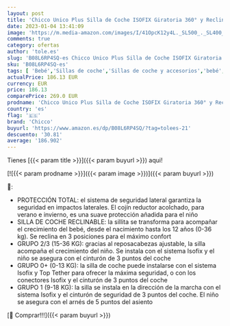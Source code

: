 ```yaml
---
layout: post
title: 'Chicco Unico Plus Silla de Coche ISOFIX Giratoria 360° y Reclinable Bebés de 0-36 kg  Grupo 0+/1/2/3  Niños de 0 a 12 Años  Fácil Instalar  Reposacabezas Ajustable  Reductor para Bebé  Negro  Black '
date: 2023-01-04 13:41:09
image: 'https://m.media-amazon.com/images/I/41OpcK12y4L._SL500_._SL400_.jpg'
comments: true
category: ofertas
author: 'tole.es'
slug: 'B08L6RP4SQ-es Chicco Unico Plus Silla de Coche ISOFIX Giratoria 360° y...'
sku: 'B08L6RP4SQ-es'
tags: [ 'Bebé','Sillas de coche','Sillas de coche y accesorios','bebé','bebés','chicco','coche','de','isofix','silla','🇪🇸', ]
actualPrice: 186.13 EUR
currency: EUR
price: 186.13
comparePrice: 269.0 EUR
prodname: 'Chicco Unico Plus Silla de Coche ISOFIX Giratoria 360° y Reclinable Bebés de 0-36 kg  Grupo 0+/1/2/3  Niños de 0 a 12 Años  Fácil Instalar  Reposacabezas Ajustable  Reductor para Bebé  Negro  Black '
country: 'es'
flag: '🇪🇸'
brand: 'Chicco'
buyurl: 'https://www.amazon.es/dp/B08L6RP4SQ/?tag=tolees-21'
descuento: '30.81'
average: '186.902'
---
```


Tienes [{{< param title >}}]({{< param buyurl >}}) aqui!

[![{{< param prodname >}}]({{< param image >}})]({{< param buyurl >}})

🔎:

- PROTECCIÓN TOTAL: el sistema de seguridad lateral garantiza la seguridad en impactos laterales. El cojín reductor acolchado, para verano e invierno, es una suave protección añadida para el niño
- SILLA DE COCHE RECLINABLE: la sillita se transforma para acompañar el crecimiento del bebé, desde el nacimiento hasta los 12 años (0-36 kg). Se reclina en 3 posiciones para el máximo confort
- GRUPO 2/3 (15-36 KG): gracias al reposacabezas ajustable, la silla acompaña el crecimiento del niño. Se instala con el sistema Isofix y el niño se asegura con el cinturón de 3 puntos del coche
- GRUPO 0+ (0-13 KG): la silla de coche puede instalarse con el sistema Isofix y Top Tether para ofrecer la máxima seguridad, o con los conectores Isofix y el cinturón de 3 puntos del coche
- GRUPO 1 (9-18 KG): la silla se instala en la dirección de la marcha con el sistema Isofix y el cinturón de seguridad de 3 puntos del coche. El niño se asegura con el arnés de 5 puntos del asiento

[🛒 Comprar!!!]({{< param buyurl >}})

